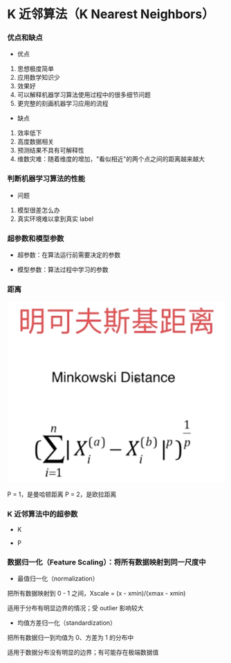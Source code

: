 # K 近邻算法（K Nearest Neighbors）


### 优点和缺点

*  优点

1. 思想极度简单
2. 应用数学知识少
3. 效果好
4. 可以解释机器学习算法使用过程中的很多细节问题
5. 更完整的刻画机器学习应用的流程


* 缺点

1. 效率低下
2. 高度数据相关
3. 预测结果不具有可解释性
4. 维数灾难：随着维度的增加，"看似相近"的两个点之间的距离越来越大


### 判断机器学习算法的性能

* 问题

1. 模型很差怎么办
2. 真实环境难以拿到真实 label


### 超参数和模型参数

* 超参数：在算法运行前需要决定的参数


* 模型参数：算法过程中学习的参数


### 距离

![明可夫斯基距离](001_明可夫斯基距离.png)

P = 1，是曼哈顿距离
P = 2，是欧拉距离


### K 近邻算法中的超参数

* K


* P


### 数据归一化（Feature Scaling）：将所有数据映射到同一尺度中
 
* 最值归一化（normalization）

把所有数据映射到 0 - 1 之间，Xscale = (x - xmin)/(xmax - xmin)

适用于分布有明显边界的情况；受 outlier 影响较大


* 均值方差归一化（standardization）

把所有数据归一到均值为 0、方差为 1 的分布中

适用于数据分布没有明显的边界；有可能存在极端数据值
